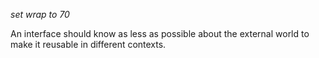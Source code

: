 _set wrap to 70_

An interface should know as less as possible about the external world
to make it reusable in different contexts.
